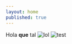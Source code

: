 ```yaml
---
layout: home
published: true
---
```

Hola **que** tal ![lol]({{site.baseurl}}/src/_content/lol/adeslas-basic.jpg)
![test]({{site.baseurl}}/src/_content/dkv-basic.jpg)

